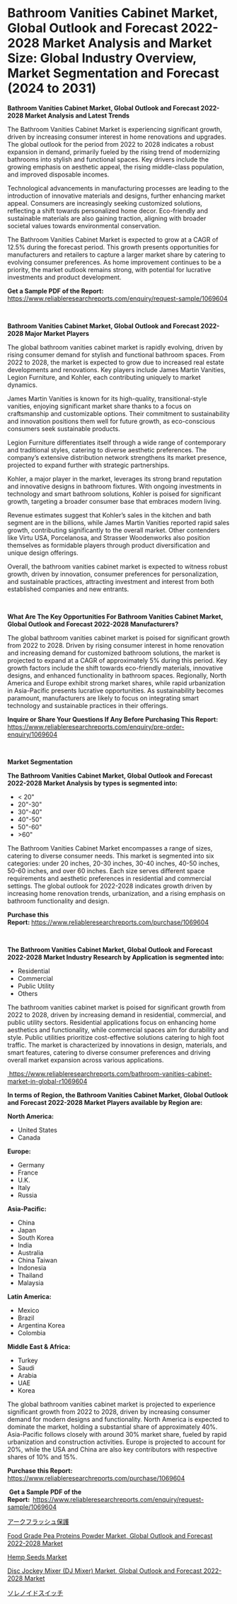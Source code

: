 <p><h1>Bathroom Vanities Cabinet Market, Global Outlook and Forecast 2022-2028 Market Analysis and Market Size: Global Industry Overview, Market Segmentation and Forecast (2024 to 2031)</h1></p><p><strong>Bathroom Vanities Cabinet Market, Global Outlook and Forecast 2022-2028 Market Analysis and Latest Trends</strong></p>
<p><p>The Bathroom Vanities Cabinet Market is experiencing significant growth, driven by increasing consumer interest in home renovations and upgrades. The global outlook for the period from 2022 to 2028 indicates a robust expansion in demand, primarily fueled by the rising trend of modernizing bathrooms into stylish and functional spaces. Key drivers include the growing emphasis on aesthetic appeal, the rising middle-class population, and improved disposable incomes.</p><p>Technological advancements in manufacturing processes are leading to the introduction of innovative materials and designs, further enhancing market appeal. Consumers are increasingly seeking customized solutions, reflecting a shift towards personalized home decor. Eco-friendly and sustainable materials are also gaining traction, aligning with broader societal values towards environmental conservation.</p><p>The Bathroom Vanities Cabinet Market is expected to grow at a CAGR of 12.5% during the forecast period. This growth presents opportunities for manufacturers and retailers to capture a larger market share by catering to evolving consumer preferences. As home improvement continues to be a priority, the market outlook remains strong, with potential for lucrative investments and product development.</p></p>
<p><strong>Get a Sample PDF of the Report:&nbsp;</strong> <a href="https://www.reliableresearchreports.com/enquiry/request-sample/1069604">https://www.reliableresearchreports.com/enquiry/request-sample/1069604</a></p>
<p>&nbsp;</p>
<p><strong>Bathroom Vanities Cabinet Market, Global Outlook and Forecast 2022-2028 Major Market Players</strong></p>
<p><p>The global bathroom vanities cabinet market is rapidly evolving, driven by rising consumer demand for stylish and functional bathroom spaces. From 2022 to 2028, the market is expected to grow due to increased real estate developments and renovations. Key players include James Martin Vanities, Legion Furniture, and Kohler, each contributing uniquely to market dynamics.</p><p>James Martin Vanities is known for its high-quality, transitional-style vanities, enjoying significant market share thanks to a focus on craftsmanship and customizable options. Their commitment to sustainability and innovation positions them well for future growth, as eco-conscious consumers seek sustainable products.</p><p>Legion Furniture differentiates itself through a wide range of contemporary and traditional styles, catering to diverse aesthetic preferences. The company’s extensive distribution network strengthens its market presence, projected to expand further with strategic partnerships.</p><p>Kohler, a major player in the market, leverages its strong brand reputation and innovative designs in bathroom fixtures. With ongoing investments in technology and smart bathroom solutions, Kohler is poised for significant growth, targeting a broader consumer base that embraces modern living.</p><p>Revenue estimates suggest that Kohler’s sales in the kitchen and bath segment are in the billions, while James Martin Vanities reported rapid sales growth, contributing significantly to the overall market. Other contenders like Virtu USA, Porcelanosa, and Strasser Woodenworks also position themselves as formidable players through product diversification and unique design offerings. </p><p>Overall, the bathroom vanities cabinet market is expected to witness robust growth, driven by innovation, consumer preferences for personalization, and sustainable practices, attracting investment and interest from both established companies and new entrants.</p></p>
<p>&nbsp;</p>
<p><strong>What Are The Key Opportunities For Bathroom Vanities Cabinet Market, Global Outlook and Forecast 2022-2028 Manufacturers?</strong></p>
<p><p>The global bathroom vanities cabinet market is poised for significant growth from 2022 to 2028. Driven by rising consumer interest in home renovation and increasing demand for customized bathroom solutions, the market is projected to expand at a CAGR of approximately 5% during this period. Key growth factors include the shift towards eco-friendly materials, innovative designs, and enhanced functionality in bathroom spaces. Regionally, North America and Europe exhibit strong market shares, while rapid urbanization in Asia-Pacific presents lucrative opportunities. As sustainability becomes paramount, manufacturers are likely to focus on integrating smart technology and sustainable practices in their offerings.</p></p>
<p><strong>Inquire or Share Your Questions If Any Before Purchasing This Report:</strong> <a href="https://www.reliableresearchreports.com/enquiry/pre-order-enquiry/1069604">https://www.reliableresearchreports.com/enquiry/pre-order-enquiry/1069604</a></p>
<p>&nbsp;</p>
<p><strong>Market Segmentation</strong></p>
<p><strong>The Bathroom Vanities Cabinet Market, Global Outlook and Forecast 2022-2028 Market Analysis by types is segmented into:</strong></p>
<p><ul><li>< 20"</li><li>20"-30"</li><li>30"-40"</li><li>40"-50"</li><li>50"-60"</li><li>>60"</li></ul></p>
<p><p>The Bathroom Vanities Cabinet Market encompasses a range of sizes, catering to diverse consumer needs. This market is segmented into six categories: under 20 inches, 20-30 inches, 30-40 inches, 40-50 inches, 50-60 inches, and over 60 inches. Each size serves different space requirements and aesthetic preferences in residential and commercial settings. The global outlook for 2022-2028 indicates growth driven by increasing home renovation trends, urbanization, and a rising emphasis on bathroom functionality and design.</p></p>
<p><strong>Purchase this Report:&nbsp;</strong><a href="https://www.reliableresearchreports.com/purchase/1069604">https://www.reliableresearchreports.com/purchase/1069604</a></p>
<p>&nbsp;</p>
<p><strong>The Bathroom Vanities Cabinet Market, Global Outlook and Forecast 2022-2028 Market Industry Research by Application is segmented into:</strong></p>
<p><ul><li>Residential</li><li>Commercial</li><li>Public Utility</li><li>Others</li></ul></p>
<p><p>The bathroom vanities cabinet market is poised for significant growth from 2022 to 2028, driven by increasing demand in residential, commercial, and public utility sectors. Residential applications focus on enhancing home aesthetics and functionality, while commercial spaces aim for durability and style. Public utilities prioritize cost-effective solutions catering to high foot traffic. The market is characterized by innovations in design, materials, and smart features, catering to diverse consumer preferences and driving overall market expansion across various applications.</p></p>
<p><a href="https://www.reliableresearchreports.com/bathroom-vanities-cabinet-market-in-global-r1069604">&nbsp;https://www.reliableresearchreports.com/bathroom-vanities-cabinet-market-in-global-r1069604</a></p>
<p><strong>In terms of Region, the Bathroom Vanities Cabinet Market, Global Outlook and Forecast 2022-2028 Market Players available by Region are:</strong></p>
<p>
    <p> <strong> North America: </strong>
        <ul>
            <li>United States</li>
            <li>Canada</li>
        </ul>
        </p> 
    <p> <strong> Europe: </strong>
        <ul>
            <li>Germany</li>
            <li>France</li>
            <li>U.K.</li>
            <li>Italy</li>
            <li>Russia</li>
        </ul>
        </p> 
    <p> <strong> Asia-Pacific: </strong>
        <ul>
            <li>China</li>
            <li>Japan</li>
            <li>South Korea</li>
            <li>India</li>
            <li>Australia</li>
            <li>China Taiwan</li>
            <li>Indonesia</li>
            <li>Thailand</li>
            <li>Malaysia</li>
        </ul>
        </p> 
    <p> <strong> Latin America: </strong>
        <ul>
            <li>Mexico</li>
            <li>Brazil</li>
            <li>Argentina Korea</li>
            <li>Colombia</li>
        </ul>
        </p> 
    <p> <strong> Middle East & Africa: </strong>
        <ul>
            <li>Turkey</li>
            <li>Saudi</li>
            <li>Arabia</li>
            <li>UAE</li>
            <li>Korea</li>
        </ul>
    </p>
    </p>
<p><p>The global bathroom vanities cabinet market is projected to experience significant growth from 2022 to 2028, driven by increasing consumer demand for modern designs and functionality. North America is expected to dominate the market, holding a substantial share of approximately 40%. Asia-Pacific follows closely with around 30% market share, fueled by rapid urbanization and construction activities. Europe is projected to account for 20%, while the USA and China are also key contributors with respective shares of 10% and 15%.</p></p>
<p><strong>Purchase this Report: </strong><a href="https://www.reliableresearchreports.com/purchase/1069604">https://www.reliableresearchreports.com/purchase/1069604</a></p>
<p>&nbsp;<strong>Get a Sample PDF of the Report:&nbsp;&nbsp;</strong><a href="https://www.reliableresearchreports.com/enquiry/request-sample/1069604">https://www.reliableresearchreports.com/enquiry/request-sample/1069604</a></p>
<p><strong></strong></p>
<p><p><a href="https://medium.com/@roseperez232/2024%E5%B9%B4%E3%81%8B%E3%82%892031%E5%B9%B4%E3%81%BE%E3%81%A7%E3%81%AE%E3%82%A2%E3%83%BC%E3%82%AF%E3%83%95%E3%83%A9%E3%83%83%E3%82%B7%E3%83%A5%E4%BF%9D%E8%AD%B7%E5%B8%82%E5%A0%B4%E3%82%B7%E3%82%A7%E3%82%A2%E3%81%A8%E7%AB%B6%E4%BA%89%E7%8A%B6%E6%B3%81%E3%81%AB%E9%96%A2%E3%81%99%E3%82%8B%E6%B4%9E%E5%AF%9F-5bd7c154a100">アークフラッシュ保護</a></p><p><a href="https://github.com/gulaimolin/Market-Research-Report-List-6/blob/main/food-grade-pea-proteins-powder-market-global-outlook-and-forecast-2022-2028-market.md">Food Grade Pea Proteins Powder Market, Global Outlook and Forecast 2022-2028 Market</a></p><p><a href="https://issuu.com/reportprime-2/docs/hemp-seeds-market-size-2030.pptx_232949308cfa9a">Hemp Seeds Market</a></p><p><a href="https://github.com/RoccoManning/Market-Research-Report-List-6/blob/main/disc-jockey-mixer-dj-mixer-market-global-outlook-and-forecast-2022-2028-market.md">Disc Jockey Mixer (DJ Mixer) Market, Global Outlook and Forecast 2022-2028 Market</a></p><p><a href="https://medium.com/@khkjaxbn36/%E3%82%B0%E3%83%AD%E3%83%BC%E3%83%90%E3%83%AB%E3%82%BD%E3%83%AC%E3%83%8E%E3%82%A4%E3%83%89%E3%82%B9%E3%82%A4%E3%83%83%E3%83%81%E5%B8%82%E5%A0%B4%E3%81%AE%E8%A6%8F%E6%A8%A1%E3%81%AF-%E6%A5%AD%E7%95%8C%E4%BA%88%E6%B8%AC%E3%81%AB%E3%82%88%E3%82%8B%E3%81%A8-2024%E5%B9%B4%E3%81%8B%E3%82%892031%E5%B9%B4%E3%81%BE%E3%81%A714-6-%E3%81%AE%E5%B9%B4%E9%96%93%E6%88%90%E9%95%B7%E7%8E%87%E3%82%92%E7%B5%8C%E9%A8%93%E3%81%99%E3%82%8B%E3%81%A8%E4%BA%88%E6%83%B3%E3%81%95%E3%82%8C%E3%81%A6%E3%81%84%E3%81%BE%E3%81%99-d2efabafde8e">ソレノイドスイッチ</a></p></p>